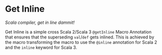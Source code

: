 # Get Inline

*Scala compiler, get in line dammit!*

Get Inline is a simple cross Scala 2/Scala 3 `@getInline` Macro Annotation that ensures that the superseding
`val`/`def` gets inlined. This is achieved by the macro transforming the macro to use the `@inline` annotation for
Scala 2 and the `inline` keyword for Scala 3.
